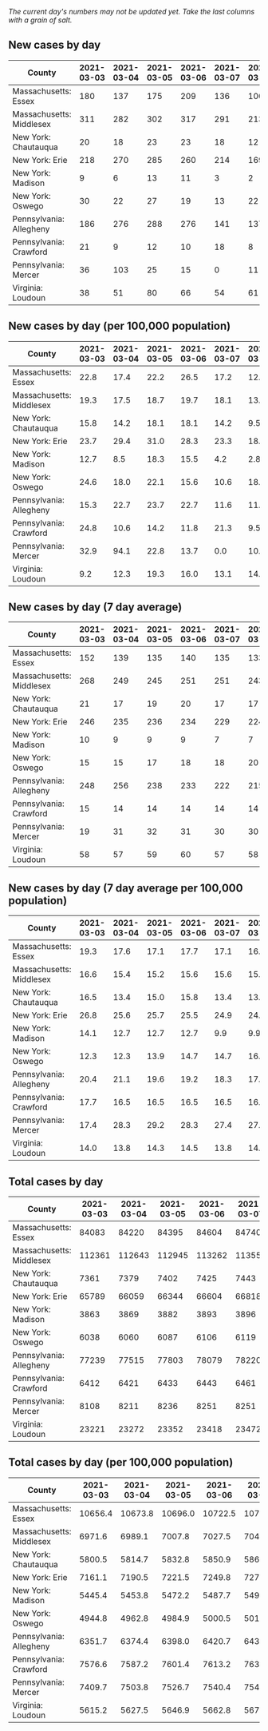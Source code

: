 _The current day's numbers may not be updated yet. Take the last columns with a grain of salt._
## New cases by day

| County | 2021-03-03 | 2021-03-04 | 2021-03-05 | 2021-03-06 | 2021-03-07 | 2021-03-08 | 2021-03-09 |
| --- | --- | --- | --- | --- | --- | --- | --- |
| Massachusetts: Essex | 180 | 137 | 175 | 209 | 136 | 100 |  |
| Massachusetts: Middlesex | 311 | 282 | 302 | 317 | 291 | 213 |  |
| New York: Chautauqua | 20 | 18 | 23 | 23 | 18 | 12 |  |
| New York: Erie | 218 | 270 | 285 | 260 | 214 | 169 |  |
| New York: Madison | 9 | 6 | 13 | 11 | 3 | 2 |  |
| New York: Oswego | 30 | 22 | 27 | 19 | 13 | 22 |  |
| Pennsylvania: Allegheny | 186 | 276 | 288 | 276 | 141 | 137 |  |
| Pennsylvania: Crawford | 21 | 9 | 12 | 10 | 18 | 8 |  |
| Pennsylvania: Mercer | 36 | 103 | 25 | 15 | 0 | 11 |  |
| Virginia: Loudoun | 38 | 51 | 80 | 66 | 54 | 61 |  |

## New cases by day (per 100,000 population)

| County | 2021-03-03 | 2021-03-04 | 2021-03-05 | 2021-03-06 | 2021-03-07 | 2021-03-08 | 2021-03-09 |
| --- | --- | --- | --- | --- | --- | --- | --- |
| Massachusetts: Essex | 22.8 | 17.4 | 22.2 | 26.5 | 17.2 | 12.7 |  |
| Massachusetts: Middlesex | 19.3 | 17.5 | 18.7 | 19.7 | 18.1 | 13.2 |  |
| New York: Chautauqua | 15.8 | 14.2 | 18.1 | 18.1 | 14.2 | 9.5 |  |
| New York: Erie | 23.7 | 29.4 | 31.0 | 28.3 | 23.3 | 18.4 |  |
| New York: Madison | 12.7 | 8.5 | 18.3 | 15.5 | 4.2 | 2.8 |  |
| New York: Oswego | 24.6 | 18.0 | 22.1 | 15.6 | 10.6 | 18.0 |  |
| Pennsylvania: Allegheny | 15.3 | 22.7 | 23.7 | 22.7 | 11.6 | 11.3 |  |
| Pennsylvania: Crawford | 24.8 | 10.6 | 14.2 | 11.8 | 21.3 | 9.5 |  |
| Pennsylvania: Mercer | 32.9 | 94.1 | 22.8 | 13.7 | 0.0 | 10.1 |  |
| Virginia: Loudoun | 9.2 | 12.3 | 19.3 | 16.0 | 13.1 | 14.8 |  |

## New cases by day (7 day average)

| County | 2021-03-03 | 2021-03-04 | 2021-03-05 | 2021-03-06 | 2021-03-07 | 2021-03-08 | 2021-03-09 |
| --- | --- | --- | --- | --- | --- | --- | --- |
| Massachusetts: Essex | 152 | 139 | 135 | 140 | 135 | 133 |  |
| Massachusetts: Middlesex | 268 | 249 | 245 | 251 | 251 | 243 |  |
| New York: Chautauqua | 21 | 17 | 19 | 20 | 17 | 17 |  |
| New York: Erie | 246 | 235 | 236 | 234 | 229 | 224 |  |
| New York: Madison | 10 | 9 | 9 | 9 | 7 | 7 |  |
| New York: Oswego | 15 | 15 | 17 | 18 | 18 | 20 |  |
| Pennsylvania: Allegheny | 248 | 256 | 238 | 233 | 222 | 215 |  |
| Pennsylvania: Crawford | 15 | 14 | 14 | 14 | 14 | 14 |  |
| Pennsylvania: Mercer | 19 | 31 | 32 | 31 | 30 | 30 |  |
| Virginia: Loudoun | 58 | 57 | 59 | 60 | 57 | 58 |  |

## New cases by day (7 day average per 100,000 population)

| County | 2021-03-03 | 2021-03-04 | 2021-03-05 | 2021-03-06 | 2021-03-07 | 2021-03-08 | 2021-03-09 |
| --- | --- | --- | --- | --- | --- | --- | --- |
| Massachusetts: Essex | 19.3 | 17.6 | 17.1 | 17.7 | 17.1 | 16.9 |  |
| Massachusetts: Middlesex | 16.6 | 15.4 | 15.2 | 15.6 | 15.6 | 15.1 |  |
| New York: Chautauqua | 16.5 | 13.4 | 15.0 | 15.8 | 13.4 | 13.4 |  |
| New York: Erie | 26.8 | 25.6 | 25.7 | 25.5 | 24.9 | 24.4 |  |
| New York: Madison | 14.1 | 12.7 | 12.7 | 12.7 | 9.9 | 9.9 |  |
| New York: Oswego | 12.3 | 12.3 | 13.9 | 14.7 | 14.7 | 16.4 |  |
| Pennsylvania: Allegheny | 20.4 | 21.1 | 19.6 | 19.2 | 18.3 | 17.7 |  |
| Pennsylvania: Crawford | 17.7 | 16.5 | 16.5 | 16.5 | 16.5 | 16.5 |  |
| Pennsylvania: Mercer | 17.4 | 28.3 | 29.2 | 28.3 | 27.4 | 27.4 |  |
| Virginia: Loudoun | 14.0 | 13.8 | 14.3 | 14.5 | 13.8 | 14.0 |  |

## Total cases by day

| County | 2021-03-03 | 2021-03-04 | 2021-03-05 | 2021-03-06 | 2021-03-07 | 2021-03-08 | 2021-03-09 |
| --- | --- | --- | --- | --- | --- | --- | --- |
| Massachusetts: Essex | 84083 | 84220 | 84395 | 84604 | 84740 | 84840 |  |
| Massachusetts: Middlesex | 112361 | 112643 | 112945 | 113262 | 113553 | 113766 |  |
| New York: Chautauqua | 7361 | 7379 | 7402 | 7425 | 7443 | 7455 |  |
| New York: Erie | 65789 | 66059 | 66344 | 66604 | 66818 | 66987 |  |
| New York: Madison | 3863 | 3869 | 3882 | 3893 | 3896 | 3898 |  |
| New York: Oswego | 6038 | 6060 | 6087 | 6106 | 6119 | 6141 |  |
| Pennsylvania: Allegheny | 77239 | 77515 | 77803 | 78079 | 78220 | 78357 |  |
| Pennsylvania: Crawford | 6412 | 6421 | 6433 | 6443 | 6461 | 6469 |  |
| Pennsylvania: Mercer | 8108 | 8211 | 8236 | 8251 | 8251 | 8262 |  |
| Virginia: Loudoun | 23221 | 23272 | 23352 | 23418 | 23472 | 23533 |  |

## Total cases by day (per 100,000 population)

| County | 2021-03-03 | 2021-03-04 | 2021-03-05 | 2021-03-06 | 2021-03-07 | 2021-03-08 | 2021-03-09 |
| --- | --- | --- | --- | --- | --- | --- | --- |
| Massachusetts: Essex | 10656.4 | 10673.8 | 10696.0 | 10722.5 | 10739.7 | 10752.4 |  |
| Massachusetts: Middlesex | 6971.6 | 6989.1 | 7007.8 | 7027.5 | 7045.5 | 7058.8 |  |
| New York: Chautauqua | 5800.5 | 5814.7 | 5832.8 | 5850.9 | 5865.1 | 5874.6 |  |
| New York: Erie | 7161.1 | 7190.5 | 7221.5 | 7249.8 | 7273.1 | 7291.5 |  |
| New York: Madison | 5445.4 | 5453.8 | 5472.2 | 5487.7 | 5491.9 | 5494.7 |  |
| New York: Oswego | 4944.8 | 4962.8 | 4984.9 | 5000.5 | 5011.1 | 5029.1 |  |
| Pennsylvania: Allegheny | 6351.7 | 6374.4 | 6398.0 | 6420.7 | 6432.3 | 6443.6 |  |
| Pennsylvania: Crawford | 7576.6 | 7587.2 | 7601.4 | 7613.2 | 7634.5 | 7644.0 |  |
| Pennsylvania: Mercer | 7409.7 | 7503.8 | 7526.7 | 7540.4 | 7540.4 | 7550.4 |  |
| Virginia: Loudoun | 5615.2 | 5627.5 | 5646.9 | 5662.8 | 5675.9 | 5690.6 |  |
